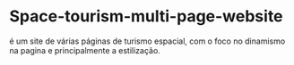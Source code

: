 # Space-tourism-multi-page-website
é um site de várias páginas de turismo espacial, com o foco no dinamismo na pagina e principalmente a estilização.
